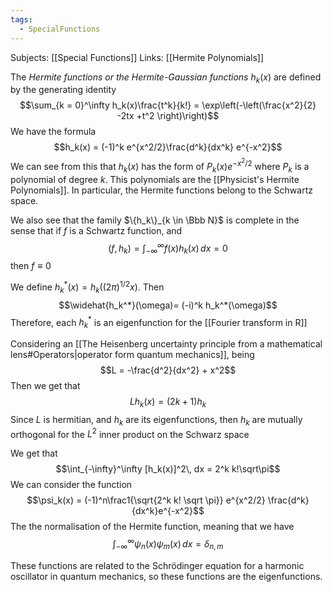 ```yaml
---
tags:
  - SpecialFunctions
---
```

Subjects: [[Special Functions]]
Links: [[Hermite Polynomials]]

The *Hermite functions or the Hermite-Gaussian functions* $h_k (x)$ are defined by the generating identity $$\sum_{k = 0}^\infty h_k(x)\frac{t^k}{k!} = \exp\left(-\left(\frac{x^2}{2} -2tx +t^2 \right)\right)$$
We have the formula $$h_k(x) = (-1)^k e^{x^2/2}\frac{d^k}{dx^k} e^{-x^2}$$
We can see from this that $h_k(x)$ has the form of $P_k(x) e^{-x^2/2}$ where $P_k$ is a polynomial of degree $k$. This polynomials are the [[Physicist's Hermite Polynomials]]. In particular, the Hermite functions belong to the Schwartz space.

We also see that the family $\{h_k\}_{k \in \Bbb N}$ is complete in the sense that if $f$ is a Schwartz function, and $$(f, h_k) = \int_{-\infty}^\infty f(x)h_k(x)\, dx  =0$$ then $f \equiv 0$

We define $h^*_k(x) = h_k((2\pi)^{1/2}x)$. Then $$\widehat{h_k^*}(\omega)= (-i)^k h_k^*(\omega)$$
Therefore, each $h_k^*$ is an eigenfunction for the [[Fourier transform in R]]

Considering an [[The Heisenberg uncertainty principle from a mathematical lens#Operators|operator form quantum mechanics]], being $$L = -\frac{d^2}{dx^2} + x^2$$Then we get that $$Lh_k(x) = (2k+1)h_k$$
Since $L$ is hermitian, and $h_k$ are its eigenfunctions, then $h_k$ are mutually orthogonal for the $L^2$ inner product on the Schwarz space

We get that $$\int_{-\infty}^\infty [h_k(x)]^2\, dx =  2^k k!\sqrt\pi$$
We can consider the function $$\psi_k(x) = (-1)^n\frac1{\sqrt{2^k k! \sqrt \pi}} e^{x^2/2} \frac{d^k}{dx^k}e^{-x^2}$$
The the normalisation of the Hermite function, meaning that we have $$\int_{-\infty}^\infty \psi_n(x) \psi_m(x)\, dx = \delta_{n, m}$$

These functions are related to the Schrödinger equation for a harmonic oscillator in quantum mechanics, so these functions are the eigenfunctions.